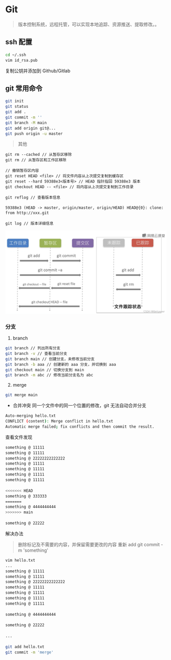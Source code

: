 # Git
> 版本控制系统，远程托管，可以实现本地追踪、资源推送、提取修改。。

## ssh 配置
```bash
cd ~/.ssh
vim id_rsa.pub
```
复制公钥并添加到 Github/Gitlab

## git 常用命令
```bash
git init
git status
git add .
git commit -m ''
git branch -M main
git add origin git@...
git push origin -u master
```
> 其他
```git bash
git rm --cached // 从暂存区移除
git rm // 从暂存区和工作区移除

// 撤销暂存区内容
git reset HEAD <file> // 将文件内容从上次提交复制到缓存区
git reset --hard 59388e3<版本号> // HEAD 指针指回 59388e3 版本
git checkout HEAD -- <file> // 将内容从上次提交复制到工作目录

git reflog // 查看版本信息

59388e3 (HEAD -> master, origin/master, origin/HEAD) HEAD@{0}: clone: from http://xxx.git

git log // 版本详细信息
```
![image](./d479dc58dfc04d488f6188a2973686e8.png)

### 分支
1. branch
```bash
git branch // 列出所有分支
git branch -v // 查看当前分支
git branch main // 创建分支，未修改当前分支
git branch -b aaa // 创建新的 aaa 分支，并切换到 aaa
git checkout main // 切换分支到 main
git branch -m abc // 修改当前分支名为 abc
```

2. merge
```bash
git merge main
```
- 合并冲突
同一个文件中的同一个位置的修改，git 无法自动合并分支
```bash
Auto-merging hello.txt
CONFLICT (content): Merge conflict in hello.txt
Automatic merge failed; fix conflicts and then commit the result.
```
查看文件发现
```bash
something @ 11111
something @ 11111
something @ 22222222222222
something @ 11111
something @ 11111
something @ 11111
something @ 11111

<<<<<<< HEAD
something @ 333333
=======
something @ 4444444444
>>>>>>> main

something @ 22222
```

解决办法
> 删除标记及不需要的内容，并保留需要更改的内容
> 重新 add
> git commit -m 'something'
```bash
vim hello.txt
...
something @ 11111
something @ 11111
something @ 22222222222222
something @ 11111
something @ 11111
something @ 11111
something @ 11111

something @ 4444444444

something @ 22222

...

git add hello.txt
git commit -m 'merge'
```